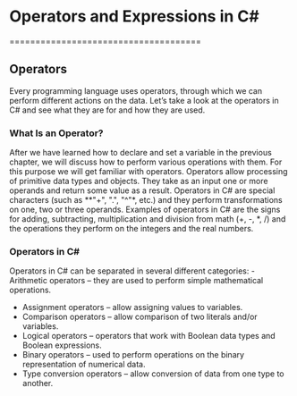 # Operators and Expressions in C#
=====================================
##  Operators
Every programming language uses operators, through which we can perform 
different actions on the data. Let’s take a look at the operators in C# and see 
what they are for and how they are used. 
### What Is an Operator? 
After we have learned how to declare and set a variable in the previous 
chapter, we will discuss how to perform various operations with them. For this 
purpose we will get familiar with operators. 
Operators allow processing of primitive data types and objects. They take as 
an input one or more operands and return some value as a result. Operators 
in C# are special characters (such as **"+", ".", "^"*, etc.) and they perform 
transformations on one, two or three operands. Examples of operators in C# 
are the signs for adding, subtracting, multiplication and division from math 
(+, -, *, /) and the operations they perform on the integers and the real 
numbers. 
### Operators in C# 
Operators in C# can be separated in several different categories: - Arithmetic operators – they are used to perform simple mathematical 
operations. 
- Assignment operators
– allow assigning values to variables.
- Comparison operators
– allow comparison of two literals and/or 
variables.
- Logical operators
– operators that work with Boolean data types and 
Boolean expressions.
- Binary operators 
– used to perform operations on the binary 
representation of numerical data. 
- Type conversion operators 
– allow conversion of data from one type to 
another. 